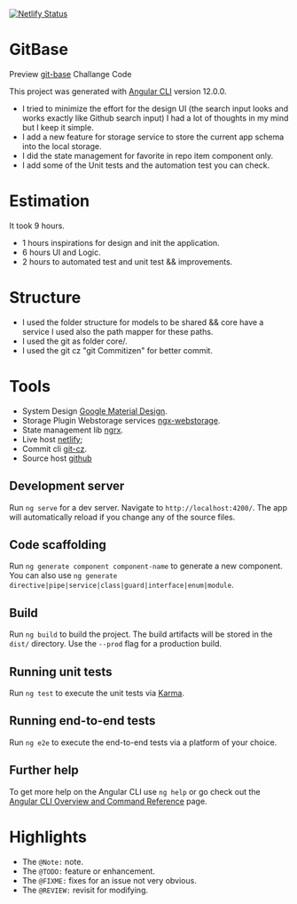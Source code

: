 [![Netlify Status](https://api.netlify.com/api/v1/badges/59d9f1f1-ce49-4efb-9cc0-82317c8f09a7/deploy-status)](https://app.netlify.com/sites/git-base/deploys)

# GitBase

Preview [git-base](https://git-base.netlify.app/) Challange Code

This project was generated with [Angular CLI](https://github.com/angular/angular-cli) version 12.0.0.

- I tried to minimize the effort for the design UI (the search input looks and works exactly like Github search input) I had a lot of thoughts in my mind but I keep it simple.
- I add a new feature for storage service to store the current app schema into the local storage.
- I did the state management for favorite in repo item component only.
- I add some of the Unit tests and the automation test you can check.

# Estimation

It took 9 hours.

- 1 hours inspirations for design and init the application.
- 6 hours UI and Logic.
- 2 hours to automated test and unit test && improvements.

# Structure

- I used the folder structure for models to be shared && core have a service I used also the path mapper for these paths.
- I used the git as folder core/.
- I used the git cz "git Commitizen" for better commit.

# Tools

- System Design [Google Material Design](https://material.angular.io/).
- Storage Plugin Webstorage services [ngx-webstorage](https://www.npmjs.com/package/ngx-webstorage-service).
- State management lib [ngrx](https://ngrx.io/).
- Live host [netlify](https://www.netlify.com/);
- Commit cli [git-cz](https://www.npmjs.com/package/git-cz).
- Source host [github](http://github.com/)

## Development server

Run `ng serve` for a dev server. Navigate to `http://localhost:4200/`. The app will automatically reload if you change any of the source files.

## Code scaffolding

Run `ng generate component component-name` to generate a new component. You can also use `ng generate directive|pipe|service|class|guard|interface|enum|module`.

## Build

Run `ng build` to build the project. The build artifacts will be stored in the `dist/` directory. Use the `--prod` flag for a production build.

## Running unit tests

Run `ng test` to execute the unit tests via [Karma](https://karma-runner.github.io).

## Running end-to-end tests

Run `ng e2e` to execute the end-to-end tests via a platform of your choice.

## Further help

To get more help on the Angular CLI use `ng help` or go check out the [Angular CLI Overview and Command Reference](https://angular.io/cli) page.

# Highlights

- The `@Note:` note.
- The `@TODO:` feature or enhancement.
- The `@FIXME:` fixes for an issue not very obvious.
- The `@REVIEW:` revisit for modifying.
